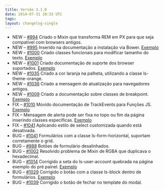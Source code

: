 ```yaml
---
title: Versão 3.1.0
date: 2014-07-31 18:33 UTC
tags:
layout: changelog-single
---
```

<ul class="ls-no-list-style ls-no-margin-left">
  <li>
    <span class="ls-tag-success">NEW</span>
    &ndash; <a href="https://github.com/locaweb/locawebstyle/pull/994" target="blank" class="commit-url">#994</a>  Criado o Mixin que transforma REM em PX para que seja compatível com browsers antigos.
  </li>
  <li>
    <span class="ls-tag-success">NEW</span>
    &ndash; <a href="https://github.com/locaweb/locawebstyle/pull/995" target="blank" class="commit-url">#995</a>  Inserido na documentação a instalação via Bower. <a href="http://locaweb.github.io/locawebstyle/documentacao/introducao/" class="ls-btn ls-btn-xs">Exemplo</a>
  </li>
  <li>
    <span class="ls-tag-success">NEW</span>
    &ndash; <a href="https://github.com/locaweb/locawebstyle/pull/1000" target="blank" class="commit-url">#1000</a>  Criado classes funcionais para modificar tamanho do texto. <a href="http://locaweb.github.io/locawebstyle/documentacao/css/classes-funcionais/" class="ls-btn ls-btn-xs">Exemplo</a>
  </li>
  <li>
    <span class="ls-tag-success">NEW</span>
    &ndash; <a href="https://github.com/locaweb/locawebstyle/pull/1001" target="blank" class="commit-url">#1001</a>  Criado documentação de suporte dos browser suportados. <a href="http://locaweb.github.io/locawebstyle/documentacao/introducao/suporte-browsers/" class="ls-btn ls-btn-xs">Exemplo</a>
  </li>
  <li>
    <span class="ls-tag-success">NEW</span>
    &ndash; <a href="https://github.com/locaweb/locawebstyle/pull/1035" target="blank" class="commit-url">#1035</a> Criado a cor laranja na palheta, utilizando a classe ls-theme-orange.
  </li>
   <li>
    <span class="ls-tag-success">NEW</span>
    &ndash; <a href="https://github.com/locaweb/locawebstyle/pull/1036" target="blank" class="commit-url">#1036</a> Criado a mensagem de atualização para navegadores antigos.
  </li>
  <li>
    <span class="ls-tag-success">NEW</span>
    &ndash; <a href="https://github.com/locaweb/locawebstyle/issues/1009" target="blank" class="commit-url">#1009</a> Criado a documentação sobre classes de breakpoint. <a href="http://locaweb.github.io/locawebstyle/documentacao/css/classes-de-breakpoints/" class="ls-btn ls-btn-xs">Exemplo</a>
  </li>
  <li>
    <span class="ls-tag-info">FIX</span>
    &ndash; <a href="https://github.com/locaweb/locawebstyle/pull/1010" target="blank" class="commit-url">#1010</a> Movido documentação de TrackEvents para Funções JS. <a href="http://locaweb.github.io/locawebstyle/documentacao/funcoes-js/rastreando-eventos/" class="ls-btn ls-btn-xs">Exemplo</a>
  </li>
  <li>
    <span class="ls-tag-info">FIX</span>
    &ndash; Mensagem de alerta pode ser fixa no topo ou fim da página inserindo classes específicas. <a href="http://locaweb.github.io/locawebstyle/documentacao/componentes/alertas/" class="ls-btn ls-btn-xs">Exemplo</a>
  </li>
  <li>
    <span class="ls-tag-info">FIX</span>
    &ndash; <a href="https://github.com/deividmarques/locawebstyle/commit/b41438f0c08ccaf256631769a052c13d99fc0930" target="blank" class="commit-url">#1041</a> Aplicando estilo de select customizada quando está desativada.
  </li>
  <li>
    <span class="ls-tag-danger">BUG</span>
    &ndash; <a href="https://github.com/deividmarques/locawebstyle/commit/7076c4b1aaee1355182dbd52a195d0a4e482a289" target="blank" class="commit-url">#1041</a> Formulários com a classe ls-form-horizontal, suportam corretamente o grid.
  </li>
  <li>
    <span class="ls-tag-danger">BUG</span>
    &ndash; <a href="https://github.com/locaweb/locawebstyle/pull/988" target="blank" class="commit-url">#988</a>  Botões de formulário desalinhados.
  </li>
  <li>
    <span class="ls-tag-danger">BUG</span>
    &ndash;  <a href="https://github.com/locaweb/locawebstyle/pull/1002" target="blank" class="commit-url">#1002</a>  Resolvido problema de Mixin de RGBA que duplicava o hexadecimal.
  </li>
  <li>
    <span class="ls-tag-danger">BUG</span>
    &ndash; <a href="https://github.com/locaweb/locawebstyle/pull/1014" target="blank" class="commit-url">#1014</a>  Corrigido a seta do ls-user-account quebrada na página exemplo do pré painel.  <a href="http://locaweb.github.io/locawebstyle/documentacao/exemplos/painel1/pre-painel/" class="ls-btn ls-btn-xs">Exemplo</a>
  </li>
  <li>
    <span class="ls-tag-danger">BUG</span>
    &ndash; <a href="https://github.com/locaweb/locawebstyle/pull/1029" target="blank" class="commit-url">#1029</a>  Corrigido o botão com a classe ls-block dentro de formulários. <a href="http://locaweb.github.io/locawebstyle/documentacao/formularios/" class="ls-btn ls-btn-xs">Exemplo</a>
  </li>
  <li>
    <span class="ls-tag-danger">BUG</span>
    &ndash;  <a href="https://github.com/locaweb/locawebstyle/pull/1039" target="blank" class="commit-url">#1039</a> Corrigido o botão de fechar no template do modal.
  </li>

</ul>
